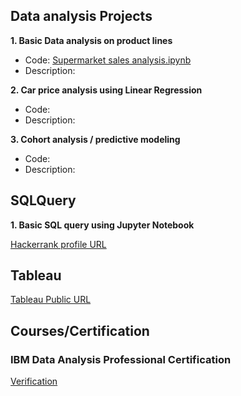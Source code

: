 ## Data analysis Projects
**1. Basic Data analysis on product lines**
 - Code: [Supermarket sales analysis.ipynb](https://github.com/mguan10/Data-Analyst-Portfolio/blob/main/Supermarket%20sales%20analysis.ipynb)
 - Description:

**2. Car price analysis using Linear Regression**
 - Code: 
 - Description: 

**3. Cohort analysis / predictive modeling**
 - Code: 
 - Description: 

## SQLQuery 
**1. Basic SQL query using Jupyter Notebook**


[Hackerrank profile URL](https://www.hackerrank.com/yguan07)

## Tableau 
[Tableau Public URL](https://public.tableau.com/app/profile/younggwang6004)


## Courses/Certification
### IBM Data Analysis Professional Certification 
[Verification](https://coursera.org/verify/professional-cert/B6TW96GNNAUD)
